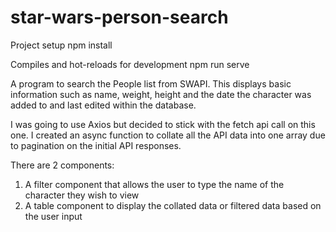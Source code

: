 # star-wars-person-search

Project setup
npm install

Compiles and hot-reloads for development
npm run serve

A program to search the People list from SWAPI. This displays basic information such as name, weight, height and the date the character was added to and last edited within the database.

I was going to use Axios but decided to stick with the fetch api call on this one. I created an async function to collate all the API data into one array due to pagination on the initial API responses.

There are 2 components:
  1. A filter component that allows the user to type the name of the character they wish to view
  2. A table component to display the collated data or filtered data based on the user input
